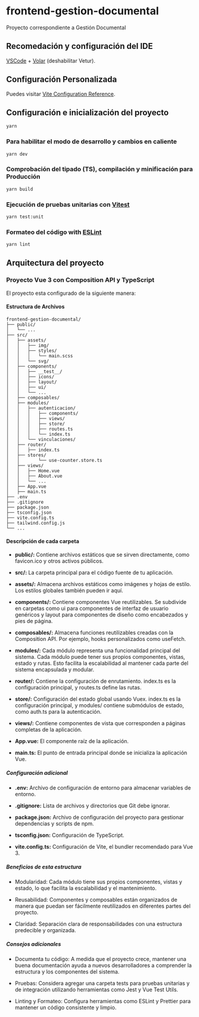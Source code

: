 # frontend-gestion-documental

Proyecto correspondiente a Gestión Documental

## Recomedación y configuración del IDE

[VSCode](https://code.visualstudio.com/) + [Volar](https://marketplace.visualstudio.com/items?itemName=Vue.volar) (deshabilitar Vetur).

## Configuración Personalizada

Puedes visitar [Vite Configuration Reference](https://vitejs.dev/config/).

## Configuración e inicialización del proyecto

```sh
yarn
```

### Para habilitar el modo de desarrollo y cambios en caliente

```sh
yarn dev
```

### Comprobación del tipado (TS), compilación y minificación para Producción

```sh
yarn build
```

### Ejecución de pruebas unitarias con [Vitest](https://vitest.dev/)

```sh
yarn test:unit
```

### Formateo del código with [ESLint](https://eslint.org/)

```sh
yarn lint
```

## Arquitectura del proyecto

### Proyecto Vue 3 con Composition API y TypeScript

El proyecto esta configurado de la siguiente manera:

#### Estructura de Archivos

```plaintext
frontend-gestion-documental/
├── public/
│   └── ...
├── src/
│   ├── assets/
│   │   ├── img/
│   │   ├── styles/
│   │   │   └── main.scss
│   │   └── svg/
│   ├── components/
│   │   ├── __test__/
│   │   ├── icons/
│   │   ├── layout/
│   │   ├── ui/
│   │   └── ...
│   ├── composables/
│   ├── modules/
│   │   ├── autenticacion/
│   │   │   ├── components/
│   │   │   ├── views/
│   │   │   ├── store/
│   │   │   ├── routes.ts
│   │   │   └── index.ts
│   │   └── vinculaciones/
│   ├── router/
│   │   ├── index.ts
│   ├── stores/
│   │       └── use-counter.store.ts
│   ├── views/
│   │   ├── Home.vue
│   │   ├── About.vue
│   │   └── ...
│   ├── App.vue
│   ├── main.ts
├── .env
├── .gitignore
├── package.json
├── tsconfig.json
├── vite.config.ts
├── tailwind.config.js
└── ...
```

#### Descripción de cada carpeta

- **public/:** Contiene archivos estáticos que se sirven directamente, como favicon.ico y otros activos públicos.

- **src/:** La carpeta principal para el código fuente de tu aplicación.

- **assets/:** Almacena archivos estáticos como imágenes y hojas de estilo. Los estilos globales también pueden ir aquí.

- **components/:** Contiene componentes Vue reutilizables. Se subdivide en carpetas como ui para componentes de interfaz de usuario genéricos y layout para componentes de diseño como encabezados y pies de página.

- **composables/:** Almacena funciones reutilizables creadas con la Composition API. Por ejemplo, hooks personalizados como useFetch.

- **modules/:** Cada módulo representa una funcionalidad principal del sistema. Cada módulo puede tener sus propios componentes, vistas, estado y rutas. Esto facilita la escalabilidad al mantener cada parte del sistema encapsulada y modular.

- **router/:** Contiene la configuración de enrutamiento. index.ts es la configuración principal, y routes.ts define las rutas.

- **store/:** Configuración del estado global usando Vuex. index.ts es la configuración principal, y modules/ contiene submódulos de estado, como auth.ts para la autenticación.

- **views/:** Contiene componentes de vista que corresponden a páginas completas de la aplicación.

- **App.vue:** El componente raíz de la aplicación.

- **main.ts:** El punto de entrada principal donde se inicializa la aplicación Vue.

##### Configuración adicional

- **.env:** Archivo de configuración de entorno para almacenar variables de entorno.

- **.gitignore:** Lista de archivos y directorios que Git debe ignorar.

- **package.json:** Archivo de configuración del proyecto para gestionar dependencias y scripts de npm.

- **tsconfig.json:** Configuración de TypeScript.

- **vite.config.ts:** Configuración de Vite, el bundler recomendado para Vue 3.

##### Beneficios de esta estructura

- Modularidad: Cada módulo tiene sus propios componentes, vistas y estado, lo que facilita la escalabilidad y el mantenimiento.

- Reusabilidad: Componentes y composables están organizados de manera que puedan ser fácilmente reutilizados en diferentes partes del proyecto.

- Claridad: Separación clara de responsabilidades con una estructura predecible y organizada.

##### Consejos adicionales

- Documenta tu código: A medida que el proyecto crece, mantener una buena documentación ayuda a nuevos desarrolladores a comprender la estructura y los componentes del sistema.

- Pruebas: Considera agregar una carpeta tests para pruebas unitarias y de integración utilizando herramientas como Jest y Vue Test Utils.

- Linting y Formateo: Configura herramientas como ESLint y Prettier para mantener un código consistente y limpio.
